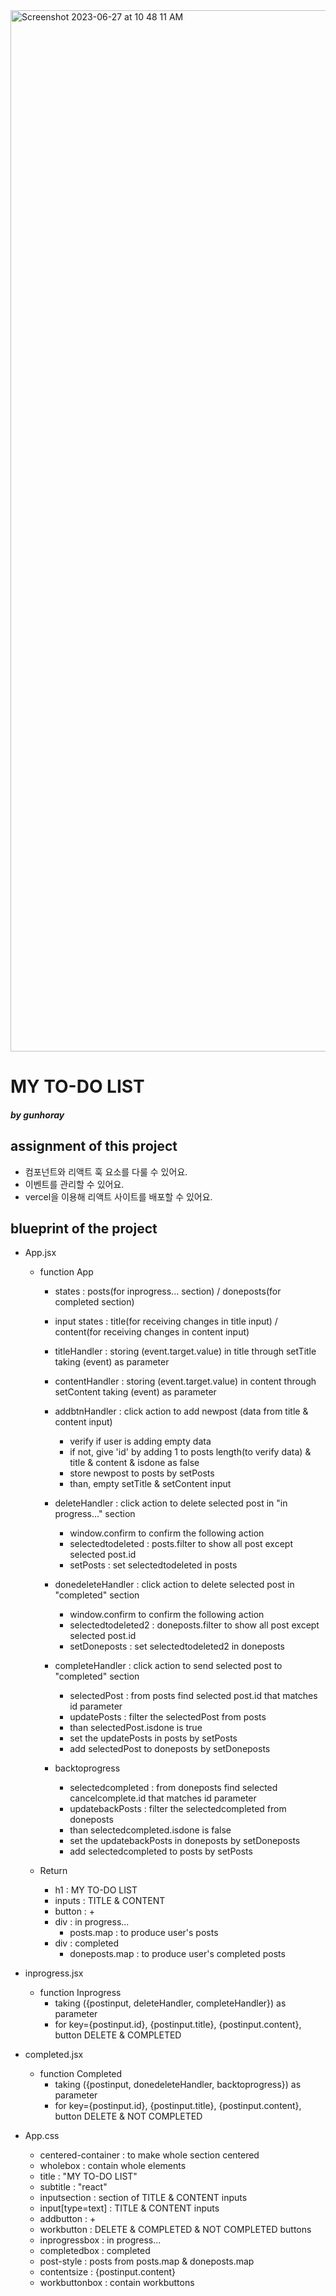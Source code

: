 <img width="1666" alt="Screenshot 2023-06-27 at 10 48 11 AM" src="https://github.com/gunhoray/MyToDoList/assets/88648468/54c6ad44-1ee9-4b1a-bada-c75be4e46619">

# MY TO-DO LIST 
##### by gunhoray

## assignment of this project
  * 컴포넌트와 리액트 훅 요소를 다룰 수 있어요.
  * 이벤트를 관리할 수 있어요.
  * vercel을 이용해 리액트 사이트를 배포할 수 있어요.

## blueprint of the project

* App.jsx
  * function App
     * states : posts(for inprogress... section) / doneposts(for completed section)
       
     * input states : title(for receiving changes in title input) / content(for receiving changes in content input)
   
     * titleHandler : storing (event.target.value) in title through setTitle taking (event) as parameter
       
     * contentHandler : storing (event.target.value) in content through setContent taking (event) as parameter
   
     * addbtnHandler : click action to add newpost (data from title & content input)
        * verify if user is adding empty data
        * if not, give 'id' by adding 1 to posts length(to verify data) & title & content & isdone as false
        * store newpost to posts by setPosts
        * than, empty setTitle & setContent input
    
     * deleteHandler : click action to delete selected post in "in progress..." section
        * window.confirm to confirm the following action
        * selectedtodeleted : posts.filter to show all post except selected post.id
        * setPosts : set selectedtodeleted in posts
          
     * donedeleteHandler :  click action to delete selected post in "completed" section
        * window.confirm to confirm the following action
        * selectedtodeleted2 : doneposts.filter to show all post except selected post.id
        * setDoneposts : set selectedtodeleted2 in doneposts
          
     * completeHandler : click action to send selected post to "completed" section
        * selectedPost : from posts find selected post.id that matches id parameter
        * updatePosts : filter the selectedPost from posts
        * than selectedPost.isdone is true
        * set the updatePosts in posts by setPosts
        * add selectedPost to doneposts by setDoneposts
          
     * backtoprogress
        * selectedcompleted : from doneposts find selected cancelcomplete.id that matches id parameter
        * updatebackPosts : filter the selectedcompleted from doneposts
        * than selectedcompleted.isdone is false
        * set the updatebackPosts in doneposts by setDoneposts
        * add selectedcompleted to posts by setPosts


  * Return
     * h1 : MY TO-DO LIST
     * inputs : TITLE & CONTENT
     * button : +
     * div : in progress...
        * posts.map <Inprogress />: to produce user's posts
     * div : completed
        * doneposts.map <Completed /> : to produce user's completed posts
      

* inprogress.jsx
  * function Inprogress
     * taking ({postinput, deleteHandler, completeHandler}) as parameter
     * for key={postinput.id}, {postinput.title}, {postinput.content}, button DELETE & COMPLETED

* completed.jsx
  * function Completed
     * taking ({postinput, donedeleteHandler, backtoprogress}) as parameter
     * for key={postinput.id}, {postinput.title}, {postinput.content}, button DELETE & NOT COMPLETED

* App.css
  * centered-container : to make whole section centered
  * wholebox : contain whole elements
  * title : "MY TO-DO LIST"
  * subtitle : "react"
  * inputsection : section of TITLE & CONTENT inputs
  * input[type=text] : TITLE & CONTENT inputs
  * addbutton : +
  * workbutton : DELETE & COMPLETED & NOT COMPLETED buttons
  * inprogressbox : in progress...
  * completedbox : completed
  * post-style : posts from posts.map & doneposts.map
  * contentsize : {postinput.content}
  * workbuttonbox : contain workbuttons
  




